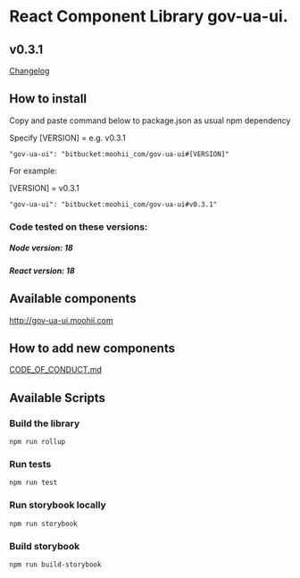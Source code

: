 # React Component Library gov-ua-ui. 

## v0.3.1
[Changelog](Changelog.md)

## How to install

Copy and paste command below to package.json as usual npm dependency

Specify [VERSION] = e.g. v0.3.1
```
"gov-ua-ui": "bitbucket:moohii_com/gov-ua-ui#[VERSION]"
```

For example:

[VERSION] = v0.3.1

```
"gov-ua-ui": "bitbucket:moohii_com/gov-ua-ui#v0.3.1"
```

### Code tested on these versions:

##### Node version: 18

##### React version: 18 

## Available components

http://gov-ua-ui.moohii.com

## How to add new components

[CODE_OF_CONDUCT.md](CODE_OF_CONDUCT.md)

## Available Scripts

### Build the library

```
npm run rollup
```

### Run tests

```
npm run test
```

### Run storybook locally

```
npm run storybook
```

### Build storybook

```
npm run build-storybook
```
